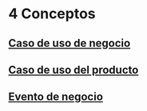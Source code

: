 # 4 Conceptos

## [Caso de uso de negocio](./4_Conceptos/4_Caso_de_uso_de_negocio.md)

## [Caso de uso del producto](./4_Conceptos/4_Caso_de_uso_de_producto.md)

## [Evento de negocio](./4_Conceptos/4_Evento_de_negocio.md)
